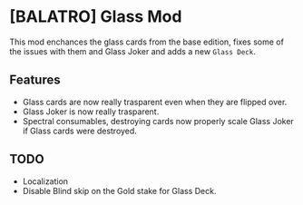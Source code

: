 # [BALATRO] Glass Mod

This mod enchances the glass cards from the base edition, fixes some of the issues with them and Glass Joker and adds a new `Glass Deck`.

## Features

- Glass cards are now really trasparent even when they are flipped over.
- Glass Joker is now really trasparent.
- Spectral consumables, destroying cards now properly scale Glass Joker if Glass cards were destroyed.

## TODO

- Localization
- Disable Blind skip on the Gold stake for Glass Deck.
